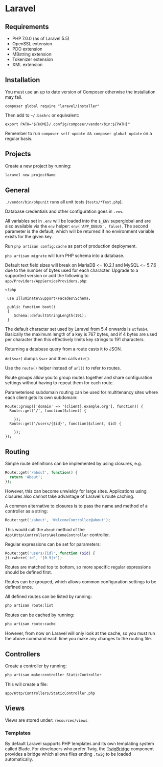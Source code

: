 # Laravel

## Requirements

 * PHP 7.0.0 (as of Laravel 5.5)
 * OpenSSL extension
 * PDO extension
 * MBstring extension
 * Tokenizer extension
 * XML extension

## Installation

You must use an up to date version of Composer otherwise the installation may
fail.

```
composer global require "laravel/installer"
```

Then add to `~/.bashrc` or equivalent:

```
export PATH="${HOME}/.config/composer/vendor/bin:${PATH}"
```

Remember to run `composer self-update && composer global update` on a regular
basis.

## Projects

Create a new project by running:

```bash
laravel new projectName
```

## General

`./vendor/bin/phpunit` runs all unit tests (`tests/*Test.php`).

Database credentials and other configuration goes in `.env`.

All variables set in `.env` will be loaded into the `$_ENV` superglobal and are
also available via the `env` helper: `env('APP_DEBUG', false)`. The second
parameter is the default, which will be returned if no environment variable exists
for the given key.

Run `php artisan config:cache` as part of production deployment.

`php artisan migrate` will turn PHP schema into a database.

Default text field sizes will break on MariaDB <= 10.2.1 and MySQL <= 5.7.6 due
to the number of bytes used for each character. Upgrade to a supported version
or add the following to `app/Providers/AppServiceProviders.php`:

```
<?php

 use Illuminate\Support\Facades\Schema;

 public function boot()
 {
    Schema::defaultStringLength(191);
 }
```

The default character set used by Laravel from 5.4 onwards is `utf8mb4`. Basically
the maximum length of a key is 767 bytes, and if 4 bytes are used per character
then this effectively limits key strings to 191 characters.

Returning a database query from a route casts it to JSON.

`dd($var)` dumps `$var` and then calls `die()`.

Use the `route()` helper instead of `url()` to refer to routes.

Route groups allow you to group routes together and share configuration settings
without having to repeat them for each route.

Parameterised subdomain routing can be used for multitenancy sites where each
client gets its own subdomain:

```
Route::group(['domain' => '{client}.example.org'], function() {
  Route::get('/', function($client) {

    });
  Route::get('/users/{$id}', function($client, $id) {

    });
});
```

## Routing

Simple route definitions can be implemented by using closures, e.g.

```php
Route::get('/about', function() {
  return 'About';
});
```

However, this can become unwieldy for large sites. Applications using closures
also cannot take advantage of Laravel's route caching.

A common alternative to closures is to pass the name and method of a controller
as a string:

```php
Route::get('/about', 'WelcomeController@about');
```

This would call the `about` method of the `App\Http\Controllers\WelcomeController`
controller.

Regular expressions can be set for parameters:

```php
Route::get('users/{id}', function ($id) {
})->where('id', '[0-9]+');
```

Routes are matched top to bottom, so more specific regular expressions should
be defined first.

Routes can be grouped, which allows common configuration settings to be defined
once.

All defined routes can be listed by running:

```bash
php artisan route:list
```

Routes can be cached by running:

```bash
php artisan route:cache
```

However, from now on Laravel will only look at the cache, so you must run the
above command each time you make any changes to the routing file.

## Controllers

Create a controller by running:

```bash
php artisan make:controller StaticController
```

This will create a file:

```
app/Http/Controllers/StaticController.php
```

## Views

Views are stored under: `resources/views`.

### Templates

By default Laravel supports PHP templates and its own templating system called
Blade. For developers who prefer Twig, the [TwigBridge](https://github.com/rcrowe/TwigBridge)
component provides a bridge which allows files ending `.twig` to be loaded
automatically.
